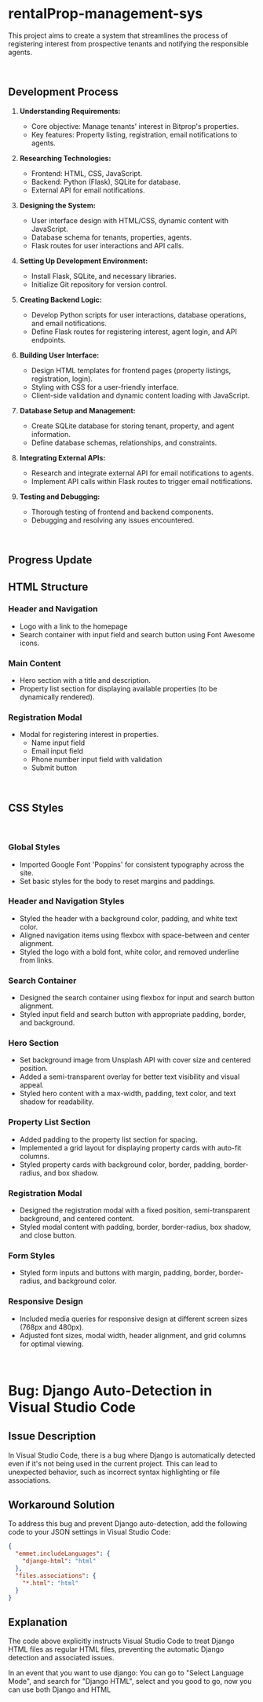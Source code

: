 # rentalProp-management-sys
This project aims to create a system that streamlines the process of registering interest from prospective tenants and notifying the responsible agents.

<br>

## Development Process

1. **Understanding Requirements:**
   - Core objective: Manage tenants' interest in Bitprop's properties.
   - Key features: Property listing, registration, email notifications to agents.

2. **Researching Technologies:**
   - Frontend: HTML, CSS, JavaScript.
   - Backend: Python (Flask), SQLite for database.
   - External API for email notifications.

3. **Designing the System:**
   - User interface design with HTML/CSS, dynamic content with JavaScript.
   - Database schema for tenants, properties, agents.
   - Flask routes for user interactions and API calls.

4. **Setting Up Development Environment:**
   - Install Flask, SQLite, and necessary libraries.
   - Initialize Git repository for version control.

5. **Creating Backend Logic:**
   - Develop Python scripts for user interactions, database operations, and email notifications.
   - Define Flask routes for registering interest, agent login, and API endpoints.

6. **Building User Interface:**
   - Design HTML templates for frontend pages (property listings, registration, login).
   - Styling with CSS for a user-friendly interface.
   - Client-side validation and dynamic content loading with JavaScript.

7. **Database Setup and Management:**
   - Create SQLite database for storing tenant, property, and agent information.
   - Define database schemas, relationships, and constraints.

8. **Integrating External APIs:**
   - Research and integrate external API for email notifications to agents.
   - Implement API calls within Flask routes to trigger email notifications.

9. **Testing and Debugging:**
   - Thorough testing of frontend and backend components.
   - Debugging and resolving any issues encountered.

<br>

## Progress Update

## HTML Structure

### Header and Navigation
- Logo with a link to the homepage
- Search container with input field and search button using Font Awesome icons.

### Main Content
- Hero section with a title and description.
- Property list section for displaying available properties (to be dynamically rendered).
  
### Registration Modal
- Modal for registering interest in properties.
  - Name input field
  - Email input field
  - Phone number input field with validation
  - Submit button

<br>


## CSS Styles
<br>

### Global Styles
- Imported Google Font 'Poppins' for consistent typography across the site.
- Set basic styles for the body to reset margins and paddings.

### Header and Navigation Styles
- Styled the header with a background color, padding, and white text color.
- Aligned navigation items using flexbox with space-between and center alignment.
- Styled the logo with a bold font, white color, and removed underline from links.

### Search Container
- Designed the search container using flexbox for input and search button alignment.
- Styled input field and search button with appropriate padding, border, and background.

### Hero Section
- Set background image from Unsplash API with cover size and centered position.
- Added a semi-transparent overlay for better text visibility and visual appeal.
- Styled hero content with a max-width, padding, text color, and text shadow for readability.

### Property List Section
- Added padding to the property list section for spacing.
- Implemented a grid layout for displaying property cards with auto-fit columns.
- Styled property cards with background color, border, padding, border-radius, and box shadow.

### Registration Modal
- Designed the registration modal with a fixed position, semi-transparent background, and centered content.
- Styled modal content with padding, border, border-radius, box shadow, and close button.

### Form Styles
- Styled form inputs and buttons with margin, padding, border, border-radius, and background color.

### Responsive Design
- Included media queries for responsive design at different screen sizes (768px and 480px).
- Adjusted font sizes, modal width, header alignment, and grid columns for optimal viewing.

<br>


# Bug: Django Auto-Detection in Visual Studio Code

## Issue Description
In Visual Studio Code, there is a bug where Django is automatically detected even if it's not being used in the current project. This can lead to unexpected behavior, such as incorrect syntax highlighting or file associations.

## Workaround Solution
To address this bug and prevent Django auto-detection, add the following code to your JSON settings in Visual Studio Code:

```json
{
  "emmet.includeLanguages": {
    "django-html": "html"
  },
  "files.associations": {
    "*.html": "html"
  }
}
```

## Explanation

The code above explicitly instructs Visual Studio Code to treat Django HTML files as regular HTML files, preventing the automatic Django detection and associated issues.

In an event that you want to use django: You can go to "Select Language Mode", and search for "Django HTML", select and you good to go, now you can use both Django and HTML